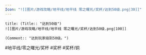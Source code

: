 ```yaml
---
Icon: "![[图片/游戏攻略/地平线/地平线 零之曙光/奖杯/达到50级.png|30]]"
---
```

```ad-common-bronze-trophy
title: (Title:: "达到50级")
![[图片/游戏攻略/地平线/地平线 零之曙光/奖杯/达到50级.png|100]]

(Comment:: "达到玩家级别50级。")
```

#地平线/零之曙光/奖杯 #奖杯 #奖杯/铜
